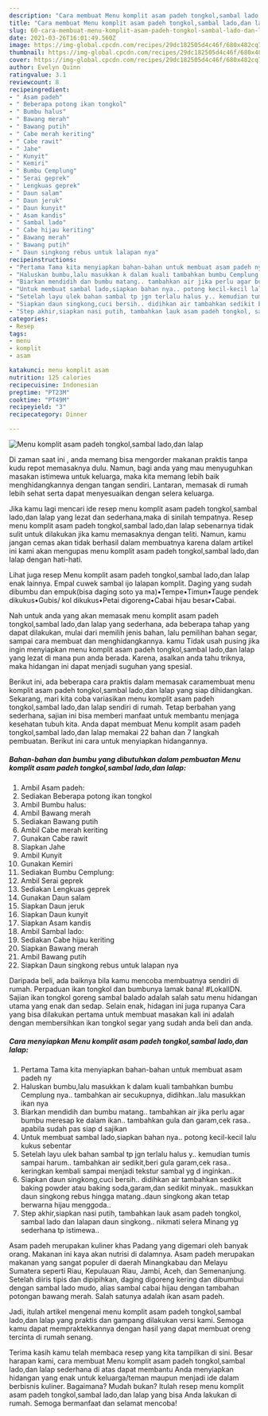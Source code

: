 ```yaml
---
description: "Cara membuat Menu komplit asam padeh tongkol,sambal lado,dan lalap Sederhana Untuk Jualan"
title: "Cara membuat Menu komplit asam padeh tongkol,sambal lado,dan lalap Sederhana Untuk Jualan"
slug: 60-cara-membuat-menu-komplit-asam-padeh-tongkol-sambal-lado-dan-lalap-sederhana-untuk-jualan
date: 2021-03-26T16:01:49.560Z
image: https://img-global.cpcdn.com/recipes/29dc182505d4c46f/680x482cq70/menu-komplit-asam-padeh-tongkolsambal-ladodan-lalap-foto-resep-utama.jpg
thumbnail: https://img-global.cpcdn.com/recipes/29dc182505d4c46f/680x482cq70/menu-komplit-asam-padeh-tongkolsambal-ladodan-lalap-foto-resep-utama.jpg
cover: https://img-global.cpcdn.com/recipes/29dc182505d4c46f/680x482cq70/menu-komplit-asam-padeh-tongkolsambal-ladodan-lalap-foto-resep-utama.jpg
author: Evelyn Quinn
ratingvalue: 3.1
reviewcount: 8
recipeingredient:
- " Asam padeh"
- " Beberapa potong ikan tongkol"
- " Bumbu halus"
- " Bawang merah"
- " Bawang putih"
- " Cabe merah keriting"
- " Cabe rawit"
- " Jahe"
- " Kunyit"
- " Kemiri"
- " Bumbu Cemplung"
- " Serai geprek"
- " Lengkuas geprek"
- " Daun salam"
- " Daun jeruk"
- " Daun kunyit"
- " Asam kandis"
- " Sambal lado"
- " Cabe hijau keriting"
- " Bawang merah"
- " Bawang putih"
- " Daun singkong rebus untuk lalapan nya"
recipeinstructions:
- "Pertama Tama kita menyiapkan bahan-bahan untuk membuat asam padeh ny"
- "Haluskan bumbu,lalu masukkan k dalam kuali tambahkan bumbu Cemplung nya.. tambahkan air secukupnya, didihkan..lalu masukkan ikan nya"
- "Biarkan mendidih dan bumbu matang.. tambahkan air jika perlu agar bumbu meresap ke dalam ikan.. tambahkan gula dan garam,cek rasa.. apabila sudah pas siap d sajikan"
- "Untuk membuat sambal lado,siapkan bahan nya.. potong kecil-kecil lalu kukus sebentar"
- "Setelah layu ulek bahan sambal tp jgn terlalu halus y.. kemudian tumis sampai harum.. tambahkan air sedikit,beri gula garam,cek rasa.. keringkan kembali sampai menjadi tekstur sambal yg d inginkan.."
- "Siapkan daun singkong,cuci bersih.. didihkan air tambahkan sedikit baking powder atau baking soda,garam,dan sedikit minyak.. masukkan daun singkong rebus hingga matang..daun singkong akan tetap berwarna hijau menggoda.."
- "Step akhir,siapkan nasi putih, tambahkan lauk asam padeh tongkol, sambal lado dan lalapan daun singkong.. nikmati selera Minang yg sederhana tp istimewa.."
categories:
- Resep
tags:
- menu
- komplit
- asam

katakunci: menu komplit asam 
nutrition: 125 calories
recipecuisine: Indonesian
preptime: "PT23M"
cooktime: "PT49M"
recipeyield: "3"
recipecategory: Dinner

---
```



![Menu komplit asam padeh tongkol,sambal lado,dan lalap](https://img-global.cpcdn.com/recipes/29dc182505d4c46f/680x482cq70/menu-komplit-asam-padeh-tongkolsambal-ladodan-lalap-foto-resep-utama.jpg)

Di zaman  saat ini , anda memang bisa mengorder makanan praktis tanpa kudu repot memasaknya dulu. Namun, bagi anda yang mau menyuguhkan masakan istimewa untuk keluarga, maka kita memang lebih baik menghidangkannya dengan tangan sendiri. Lantaran, memasak di rumah lebih sehat serta dapat menyesuaikan dengan selera keluarga.

Jika kamu lagi mencari ide resep menu komplit asam padeh tongkol,sambal lado,dan lalap yang lezat dan sederhana,maka di sinilah tempatnya. Resep menu komplit asam padeh tongkol,sambal lado,dan lalap  sebenarnya tidak sulit untuk dilakukan jika kamu memasaknya dengan teliti. Namun, kamu jangan cemas akan tidak berhasil dalam membuatnya 
karena dalam artikel ini kami akan mengupas menu komplit asam padeh tongkol,sambal lado,dan lalap dengan hati-hati.  

Lihat juga resep Menu komplit asam padeh tongkol,sambal lado,dan lalap enak lainnya. Empal cuwek sambal ijo lalapan komplit. Daging yang sudah dibumbu dan empuk(bisa daging soto ya ma)•Tempe•Timun•Tauge pendek dikukus•Gubis/ kol dikukus•Petai digoreng•Cabai hijau besar•Cabai.

Nah untuk anda yang akan memasak menu komplit asam padeh tongkol,sambal lado,dan lalap yang sederhana, ada beberapa tahap yang dapat dilakukan, mulai dari memilih jenis bahan, lalu pemilihan bahan segar, sampai cara membuat dan menghidangkannya. kamu Tidak usah pusing jika ingin menyiapkan menu komplit asam padeh tongkol,sambal lado,dan lalap yang lezat di mana pun anda berada. Karena, asalkan anda  tahu triknya, maka hidangan ini dapat menjadi suguhan yang spesial.

Berikut ini, ada beberapa cara praktis  dalam memasak caramembuat menu komplit asam padeh tongkol,sambal lado,dan lalap yang siap dihidangkan. Sekarang, mari kita coba variasikan menu komplit asam padeh tongkol,sambal lado,dan lalap sendiri di rumah. Tetap berbahan yang sederhana, sajian ini bisa memberi manfaat untuk membantu menjaga kesehatan tubuh kita. Anda dapat membuat Menu komplit asam padeh tongkol,sambal lado,dan lalap memakai 22 bahan dan 7 langkah pembuatan. Berikut ini cara untuk menyiapkan hidangannya.

<!--inarticleads1-->

##### Bahan-bahan dan bumbu yang dibutuhkan dalam pembuatan Menu komplit asam padeh tongkol,sambal lado,dan lalap:

1. Ambil  Asam padeh:
1. Sediakan  Beberapa potong ikan tongkol
1. Ambil  Bumbu halus:
1. Ambil  Bawang merah
1. Sediakan  Bawang putih
1. Ambil  Cabe merah keriting
1. Gunakan  Cabe rawit
1. Siapkan  Jahe
1. Ambil  Kunyit
1. Gunakan  Kemiri
1. Sediakan  Bumbu Cemplung:
1. Ambil  Serai geprek
1. Sediakan  Lengkuas geprek
1. Gunakan  Daun salam
1. Siapkan  Daun jeruk
1. Siapkan  Daun kunyit
1. Siapkan  Asam kandis
1. Ambil  Sambal lado:
1. Sediakan  Cabe hijau keriting
1. Siapkan  Bawang merah
1. Ambil  Bawang putih
1. Siapkan  Daun singkong rebus untuk lalapan nya


Daripada beli, ada baiknya bila kamu mencoba membuatnya sendiri di rumah. Perpaduan ikan tongkol dan bumbunya lamak bana! #LokalIDN. Sajian ikan tongkol goreng sambal balado adalah salah satu menu hidangan utama yang enak dan sedap. Selain enak, hidagan ini juga rupanya Cara yang bisa dilakukan pertama untuk membuat masakan kali ini adalah dengan membersihkan ikan tongkol segar yang sudah anda beli dan anda. 

<!--inarticleads2-->

##### Cara menyiapkan Menu komplit asam padeh tongkol,sambal lado,dan lalap:

1. Pertama Tama kita menyiapkan bahan-bahan untuk membuat asam padeh ny
1. Haluskan bumbu,lalu masukkan k dalam kuali tambahkan bumbu Cemplung nya.. tambahkan air secukupnya, didihkan..lalu masukkan ikan nya
1. Biarkan mendidih dan bumbu matang.. tambahkan air jika perlu agar bumbu meresap ke dalam ikan.. tambahkan gula dan garam,cek rasa.. apabila sudah pas siap d sajikan
1. Untuk membuat sambal lado,siapkan bahan nya.. potong kecil-kecil lalu kukus sebentar
1. Setelah layu ulek bahan sambal tp jgn terlalu halus y.. kemudian tumis sampai harum.. tambahkan air sedikit,beri gula garam,cek rasa.. keringkan kembali sampai menjadi tekstur sambal yg d inginkan..
1. Siapkan daun singkong,cuci bersih.. didihkan air tambahkan sedikit baking powder atau baking soda,garam,dan sedikit minyak.. masukkan daun singkong rebus hingga matang..daun singkong akan tetap berwarna hijau menggoda..
1. Step akhir,siapkan nasi putih, tambahkan lauk asam padeh tongkol, sambal lado dan lalapan daun singkong.. nikmati selera Minang yg sederhana tp istimewa..


Asam padeh merupakan kuliner khas Padang yang digemari oleh banyak orang. Makanan ini kaya akan nutrisi di dalamnya. Asam padeh merupakan makanan yang sangat populer di daerah Minangkabau dan Melayu Sumatera seperti Riau, Kepulauan Riau, Jambi, Aceh, dan Semenanjung. Setelah diiris tipis dan dipipihkan, daging digoreng kering dan dibumbui dengan sambal lado mudo, alias sambal cabai hijau dengan tambahan potongan bawang merah. Salah satunya adalah ikan asam padeh. 

Jadi, itulah artikel mengenai  menu komplit asam padeh tongkol,sambal lado,dan lalap  yang praktis dan gampang dilakukan versi kami. Semoga kamu dapat mempraktekkannya dengan hasil yang dapat membuat oreng tercinta di rumah senang. 

Terima kasih kamu telah membaca resep yang kita tampilkan di sini. Besar harapan kami, cara membuat  Menu komplit asam padeh tongkol,sambal lado,dan lalap sederhana di atas dapat membantu Anda menyiapkan hidangan yang enak untuk keluarga/teman maupun menjadi ide dalam berbisnis kuliner. Bagaimana? Mudah bukan? Itulah resep menu komplit asam padeh tongkol,sambal lado,dan lalap yang bisa Anda lakukan di rumah. Semoga bermanfaat dan selamat mencoba!

